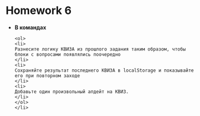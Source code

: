 <h1>
    Homework 6
</h1>

<ul>
    <li>
    <strong>В командах</strong>

    <ol>
    <li>
    Разнесите логику КВИЗА из прошлого задания таким образом, чтобы блоки с вопросами появлялись поочередно
    </li>
    <li>
    Сохраняйте результат последнего КВИЗА в localStorage и показывайте его при повторном заходе
    </li>
    <li>
    Добавьте один произвольный апдейт на КВИЗ.
    </li>
    </ol>
    </li>
</ul>